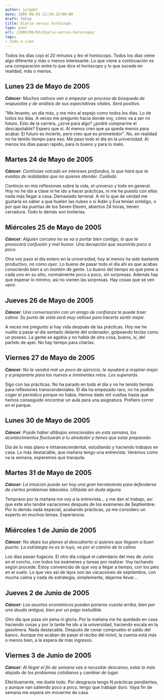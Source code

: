 ```yaml
---
author: jorgeml
date: 2005-06-03 22:59:32+00:00
draft: false
title: Diario versus horóscopo
type: post
url: /2005/06/03/diario-versus-horoscopo/
tags:
- todo a cien
---
```


Todos los días cojo el 20 minutos y leo el horóscopo. Todos los días viene algo diferente y más o menos interesante. Lo que viene a continuación es una comparación entre lo que dice el horóscopo y lo que sucede en realidad, más o menos.

## Lunes 23 de Mayo de 2005


_**Cáncer**: Muchos nativos van a empezar un proceso de búsqueda de respuestas y de análisis de sus expectativas vitales. Será positivo._

"Me levanto, un día más, y me miro al espejo como todos los días. Lo de todos los días. A veces me pregunto hacia donde voy, cómo va a ser mi futuro. Esto de la carrera, ¿sirve para algo? ¿podré comprarme el descapotable? Espero que sí. Al menos creo que ya queda menos para acabar. El futuro es incierto, pero creo que es prometedor". No, en realidad no he tenido tiempo para eso. Me paso todo el día en la universidad. Al menos los días pasan rápido, para lo bueno y para lo malo.


## Martes 24 de Mayo de 2005


_**Cáncer**: Continúas volcado en intereses profundos, lo que hará que te evadas de realidades que no quieres atender. Cuidado._

Continúo en mis reflexiones sobre la vida, el universo y todo en general. Hoy no he ido a clase ni he ido a hacer prácticas, ni me he puesto con ellas nada más llegar a casa. Demasiado terrenal. A mi lo que de verdad me gustaría es saber a que huelen las nubes o si Adán y Eva tenían ombligo, o por que las puertas de los Seven Eleven, abiertos 24 horas, tienen cerradura. Todo lo demás son tonterías.


## Miércoles 25 de Mayo de 2005


_**Cáncer**: Alguien cercano no se va a portar bien contigo, lo que te provocará confusión y mal humor. Una decepción que asumirás poco a poco._

Otra vez paso el día entero en la universidad, hoy al menos ha sido bastante productivo, _no como ayer_. Lo bueno de pasar todo el día ahí es que acabas conociendo bien a un montón de gente. Lo bueno del tiempo es que pone a cada uno en su sitio, normalmente poco a poco, sin sorpresas. Además hay que esperar lo mínimo, así no vienen las sorpresas. Hay cosas que se ven venir.


## Jueves 26 de Mayo de 2005


_**Cáncer**: Una conversación con un amigo de confianza te puede traer calma. Su punto de vista será muy valioso para hacerte sentir mejor._

A veces me pregunto si hay vida después de las prácticas. Hoy me he vuelto a pasar el día sentado delante del ordenador, golpeando teclas como un poseso. La gente se agobia y no habla de otra cosa, bueno, sí, del partido de ayer. No hay tiempo para charlas.


## Viernes 27 de Mayo de 2005


_**Cáncer**: No te vendrá mal un poco de ejercicio, te ayudará a respirar mejor y a prepararte para los nuevos e inminentes retos. Los superarás._

Sigo con las prácticas. No ha parado en todo el día y no he tenido tiempo para reflexiones transcendentales. El día ha empezado raro, no he podido coger el periódico porque no había. Hemos dado mil vueltas hasta que hemos conseguido encontrar un aula para una asignatura. Prefiero correr en el parque.


## Lunes 30 de Mayo de 2005


_**Cáncer**: Puede haber altibajos emocionales en esta semana, los acontecimientos fluctuarán a tu alrededor y tienes que estar preparado._

Día de lo más plano e intransecendental, estudiando y haciendo trabajos en casa. Lo más destacable, que mañana tengo una entrevista. Veremos como va la semana, esperemos que tranquila.


## Martes 31 de Mayo de 2005


_**Cáncer**: La intuición puede ser hoy una gran herramienta para defenderse de ciertos problemas laborales. Utilízala sin duda alguna._

Temprano por la mañana me voy a la entrevista... y me dan el trabajo, así que este año tendré vacaciones después de los exámenes de Septiembre. Por lo demás nada especial, acabando prácticas, ya me considero un experto en muchos temas. Experiencia.


## Miércoles 1 de Junio de 2005


_**Cáncer**: No dejes tus planes al descubierto si quieres que lleguen a buen puerto. La estrategia no es lo tuyo, ve por el camino de la calma._

Los días pasan fugaces. El otro día colgué el calendario del mes de Junio en el corcho, con todos los exámenes y tareas por realizar. Voy tachando según procede. Estoy convencido de que voy a llegar a tiempo, con los pies en el suelo. Lo que veo así de lejos son las vacaciones de septiembre, con mucha calma y nada de estrategia, simplemente, dejarme llevar...


## Jueves 2 de Junio de 2005


_**Cáncer**: Los asuntos económicos pueden ponerse cuesta arriba, bien por una deuda antigua, bien por un pago ineludible._

Otro día que pasa sin pena ni gloria. Por la mañana me he quedado en casa haciendo cosas y por la tarde he ido a la universidad, haciendo escala en la gasolinera. Nada destacable. Después de cenar compruebo el saldo del banco. Aunque me acaban de pasar el recibo del móvil, la cuenta está más o menos bien, a la espera de más ingresos.


## Viernes 3 de Junio de 2005


_**Cáncer**: Al llegar el fin de semana vas a necesitar descanso, estar lo más alejado de los problemas cotidianos y cambiar de lugar._

Efectivamente, me duele todo. Por desgracia tengo N prácticas pendientes, y aunque van saliendo poco a poco, tengo que trabajar duro. Vaya fin de semana me espera sin moverme de casa.
